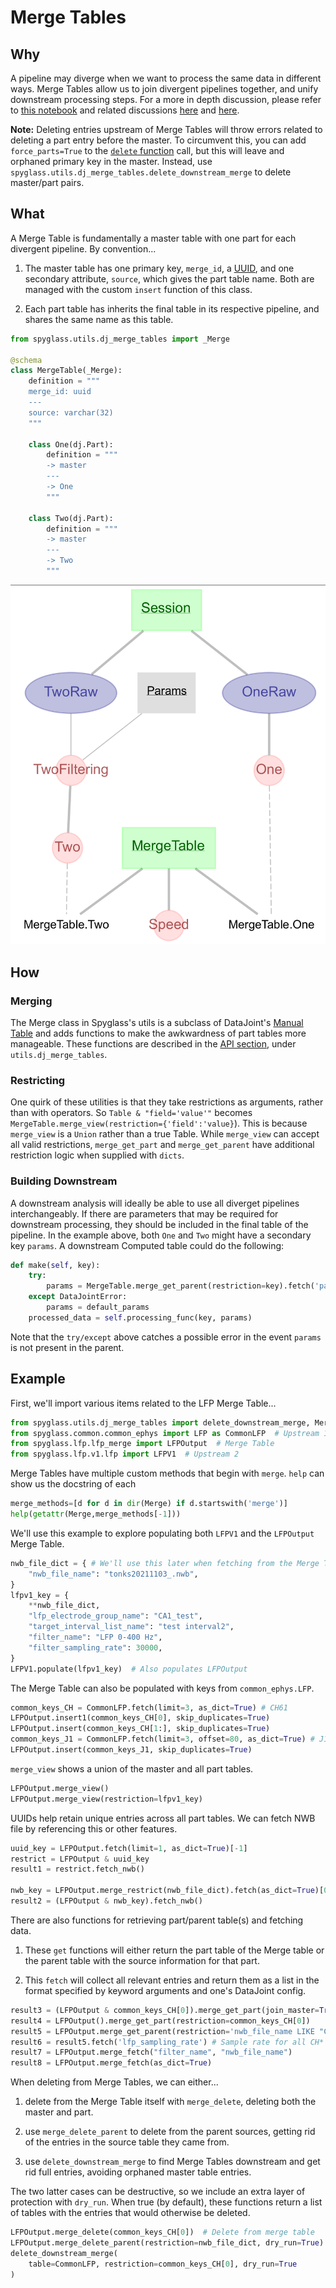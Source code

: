 # Merge Tables

## Why

A pipeline may diverge when we want to process the same data in different ways.
Merge Tables allow us to join divergent pipelines together, and unify
downstream processing steps. For a more in depth discussion, please refer to
[this notebook](https://github.com/ttngu207/db-programming-with-datajoint/blob/master/notebooks/pipelines_merging_design_master_part.ipynb)
and related discussions [here](https://github.com/datajoint/datajoint-python/issues/151)
and [here](https://github.com/LorenFrankLab/spyglass/issues/469).

**Note:** Deleting entries upstream of Merge Tables will throw errors related to
deleting a part entry before the master. To circumvent this, you can add
`force_parts=True` to the
[`delete` function](https://datajoint.com/docs/core/datajoint-python/0.14/api/datajoint/__init__/#datajoint.table.Table.delete)
call, but this will leave and orphaned primary key in the master. Instead, use
`spyglass.utils.dj_merge_tables.delete_downstream_merge` to delete master/part pairs.

## What

A Merge Table is fundamentally a master table with one part for each divergent
pipeline. By convention...

1. The master table has one primary key, `merge_id`, a
   [UUID](https://en.wikipedia.org/wiki/Universally_unique_identifier), and one
   secondary attribute, `source`, which gives the part table name. Both are
   managed with the custom `insert` function of this class.

2. Each part table has inherits the final table in its respective pipeline, and
   shares the same name as this table.

```python
from spyglass.utils.dj_merge_tables import _Merge

@schema
class MergeTable(_Merge):
    definition = """
    merge_id: uuid
    ---
    source: varchar(32)
    """

    class One(dj.Part):
        definition = """
        -> master
        ---
        -> One
        """

    class Two(dj.Part):
        definition = """
        -> master
        ---
        -> Two
        """
```

![Merge diagram](../images/merge_diagram.png)

## How

### Merging

The Merge class in Spyglass's utils is a subclass of DataJoint's [Manual
Table](https://datajoint.com/docs/core/design/tables/tiers/#data-entry-lookup-and-manual)
and adds functions to make the awkwardness of part tables more manageable.
These functions are described in the
[API section](../../api/src/spyglass/utils/dj_merge_tables/), under
`utils.dj_merge_tables`.

### Restricting

One quirk of these utilities is that they take restrictions as arguments,
rather than with operators. So `Table & "field='value'"` becomes
`MergeTable.merge_view(restriction={'field':'value}`). This is because
`merge_view` is a `Union` rather than a true Table. While `merge_view` can
accept all valid restrictions, `merge_get_part` and `merge_get_parent` have
additional restriction logic when supplied with `dicts`.

### Building Downstream

A downstream analysis will ideally be able to use all diverget pipelines
interchangeably. If there are parameters that may be required for downstream
processing, they should be included in the final table of the pipeline. In the
example above, both `One` and `Two` might have a secondary key `params`. A
downstream Computed table could do the following:

```python
def make(self, key):
    try:
        params = MergeTable.merge_get_parent(restriction=key).fetch('params')
    except DataJointError:
        params = default_params
    processed_data = self.processing_func(key, params)
```

Note that the `try/except` above catches a possible error in the event `params`
is not present in the parent.

## Example

First, we'll import various items related to the LFP Merge Table...

```python
from spyglass.utils.dj_merge_tables import delete_downstream_merge, Merge
from spyglass.common.common_ephys import LFP as CommonLFP  # Upstream 1
from spyglass.lfp.lfp_merge import LFPOutput  # Merge Table
from spyglass.lfp.v1.lfp import LFPV1  # Upstream 2
```

Merge Tables have multiple custom methods that begin with `merge`. `help` can
show us the docstring of each

```python
merge_methods=[d for d in dir(Merge) if d.startswith('merge')]
help(getattr(Merge,merge_methods[-1]))
```

We'll use this example to explore populating both `LFPV1` and the `LFPOutput`
Merge Table.

```python
nwb_file_dict = { # We'll use this later when fetching from the Merge Table
    "nwb_file_name": "tonks20211103_.nwb",
}
lfpv1_key = {
    **nwb_file_dict,
    "lfp_electrode_group_name": "CA1_test",
    "target_interval_list_name": "test interval2",
    "filter_name": "LFP 0-400 Hz",
    "filter_sampling_rate": 30000,
}
LFPV1.populate(lfpv1_key)  # Also populates LFPOutput
```

The Merge Table can also be populated with keys from `common_ephys.LFP`.

```python
common_keys_CH = CommonLFP.fetch(limit=3, as_dict=True) # CH61
LFPOutput.insert1(common_keys_CH[0], skip_duplicates=True)
LFPOutput.insert(common_keys_CH[1:], skip_duplicates=True)
common_keys_J1 = CommonLFP.fetch(limit=3, offset=80, as_dict=True) # J16
LFPOutput.insert(common_keys_J1, skip_duplicates=True)
```

`merge_view` shows a union of the master and all part tables.

```python
LFPOutput.merge_view()
LFPOutput.merge_view(restriction=lfpv1_key)
```

UUIDs help retain unique entries across all part tables. We can fetch NWB file
by referencing this or other features.

```python
uuid_key = LFPOutput.fetch(limit=1, as_dict=True)[-1]
restrict = LFPOutput & uuid_key
result1 = restrict.fetch_nwb()

nwb_key = LFPOutput.merge_restrict(nwb_file_dict).fetch(as_dict=True)[0]
result2 = (LFPOutput & nwb_key).fetch_nwb()
```

There are also functions for retrieving part/parent table(s) and fetching data.

1. These `get` functions will either return the part table of the Merge table or
   the parent table with the source information for that part.

2. This `fetch` will collect all relevant entries and return them as a list in
   the format specified by keyword arguments and one's DataJoint config.

```python
result3 = (LFPOutput & common_keys_CH[0]).merge_get_part(join_master=True)
result4 = LFPOutput().merge_get_part(restriction=common_keys_CH[0])
result5 = LFPOutput.merge_get_parent(restriction='nwb_file_name LIKE "CH%"')
result6 = result5.fetch('lfp_sampling_rate') # Sample rate for all CH* files
result7 = LFPOutput.merge_fetch("filter_name", "nwb_file_name")
result8 = LFPOutput.merge_fetch(as_dict=True)
```

When deleting from Merge Tables, we can either...

1. delete from the Merge Table itself with `merge_delete`, deleting both
   the master and part.

2. use `merge_delete_parent` to delete from the parent sources, getting rid of
   the entries in the source table they came from.

3. use `delete_downstream_merge` to find Merge Tables downstream and get rid
   full entries, avoiding orphaned master table entries.

The two latter cases can be destructive, so we include an extra layer of
protection with `dry_run`. When true (by default), these functions return
a list of tables with the entries that would otherwise be deleted.

```python
LFPOutput.merge_delete(common_keys_CH[0])  # Delete from merge table
LFPOutput.merge_delete_parent(restriction=nwb_file_dict, dry_run=True)
delete_downstream_merge(
    table=CommonLFP, restriction=common_keys_CH[0], dry_run=True
)
```
